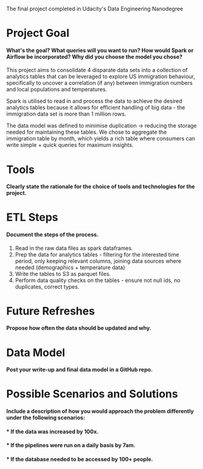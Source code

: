 The final project completed in Udacity's Data Engineering Nanodegree

# Project Goal
#### What's the goal? What queries will you want to run? How would Spark or Airflow be incorporated? Why did you choose the model you chose?
This project aims to consolidate 4 disparate data sets into a collection of analytics tables that can be leveraged to explore US immigration behaviour, specifically to uncover a correlation (if any) between immigration numbers and local populations and temperatures. 

Spark is utilised to read in and process the data to achieve the desired analytics tables because it allows for efficient handling of big data - the immigration data set is more than 1 million rows. 

The data model was defined to minimise duplication -> reducing the storage needed for maintaining these tables. 
We chose to aggregate the immigration table by month, which yields a rich table where consumers can write simple + quick queries for maximum insights. 

# Tools
#### Clearly state the rationale for the choice of tools and technologies for the project.


# ETL Steps
#### Document the steps of the process.
1. Read in the raw data files as spark dataframes. 
2. Prep the data for analytics tables - filtering for the interested time period, only keeping relevant columns, joining data sources where needed (demographics + temperature data)
3. Write the tables to S3 as parquet files. 
4. Perform data quality checks on the tables - ensure not null ids, no duplicates, correct types. 



# Future Refreshes
#### Propose how often the data should be updated and why.

# Data Model
#### Post your write-up and final data model in a GitHub repo.

# Possible Scenarios and Solutions
#### Include a description of how you would approach the problem differently under the following scenarios:
#### * If the data was increased by 100x.
#### * If the pipelines were run on a daily basis by 7am.
#### * If the database needed to be accessed by 100+ people.
